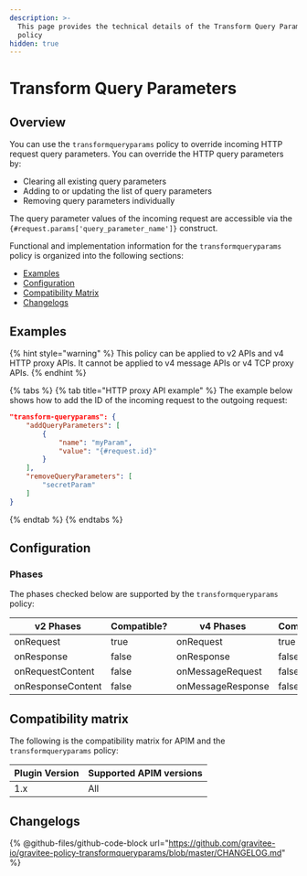 ```yaml
---
description: >-
  This page provides the technical details of the Transform Query Parameters
  policy
hidden: true
---
```


# Transform Query Parameters

## Overview

You can use the `transformqueryparams` policy to override incoming HTTP request query parameters. You can override the HTTP query parameters by:

* Clearing all existing query parameters
* Adding to or updating the list of query parameters
* Removing query parameters individually

The query parameter values of the incoming request are accessible via the `{#request.params['query_parameter_name']}` construct.

Functional and implementation information for the `transformqueryparams` policy is organized into the following sections:

* [Examples](transform-query-parameters.md#examples)
* [Configuration](transform-query-parameters.md#configuration)
* [Compatibility Matrix](transform-query-parameters.md#compatibility-matrix)
* [Changelogs](transform-query-parameters.md#changelogs)

## Examples

{% hint style="warning" %}
This policy can be applied to v2 APIs and v4 HTTP proxy APIs. It cannot be applied to v4 message APIs or v4 TCP proxy APIs.
{% endhint %}

{% tabs %}
{% tab title="HTTP proxy API example" %}
The example below shows how to add the ID of the incoming request to the outgoing request:

```json
"transform-queryparams": {
    "addQueryParameters": [
        {
            "name": "myParam",
            "value": "{#request.id}"
        }
    ],
    "removeQueryParameters": [
        "secretParam"
    ]
}
```
{% endtab %}
{% endtabs %}

## Configuration

### Phases

The phases checked below are supported by the `transformqueryparams` policy:

<table data-full-width="false"><thead><tr><th width="209">v2 Phases</th><th width="133" data-type="checkbox">Compatible?</th><th width="200.41136671177264">v4 Phases</th><th data-type="checkbox">Compatible?</th></tr></thead><tbody><tr><td>onRequest</td><td>true</td><td>onRequest</td><td>true</td></tr><tr><td>onResponse</td><td>false</td><td>onResponse</td><td>false</td></tr><tr><td>onRequestContent</td><td>false</td><td>onMessageRequest</td><td>false</td></tr><tr><td>onResponseContent</td><td>false</td><td>onMessageResponse</td><td>false</td></tr></tbody></table>

## Compatibility matrix

The following is the compatibility matrix for APIM and the `transformqueryparams` policy:

<table data-full-width="false"><thead><tr><th>Plugin Version</th><th>Supported APIM versions</th></tr></thead><tbody><tr><td>1.x</td><td>All</td></tr></tbody></table>

## Changelogs

{% @github-files/github-code-block url="https://github.com/gravitee-io/gravitee-policy-transformqueryparams/blob/master/CHANGELOG.md" %}
